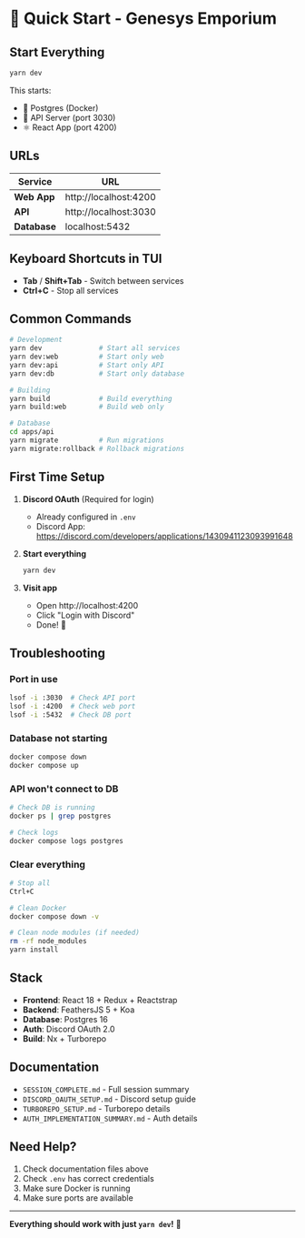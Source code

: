 # 🚀 Quick Start - Genesys Emporium

## Start Everything

```bash
yarn dev
```

This starts:
- 🐘 Postgres (Docker)
- 🔧 API Server (port 3030)
- ⚛️ React App (port 4200)

## URLs

| Service | URL |
|---------|-----|
| **Web App** | http://localhost:4200 |
| **API** | http://localhost:3030 |
| **Database** | localhost:5432 |

## Keyboard Shortcuts in TUI

- **Tab** / **Shift+Tab** - Switch between services
- **Ctrl+C** - Stop all services

## Common Commands

```bash
# Development
yarn dev              # Start all services
yarn dev:web          # Start only web
yarn dev:api          # Start only API
yarn dev:db           # Start only database

# Building
yarn build            # Build everything
yarn build:web        # Build web only

# Database
cd apps/api
yarn migrate          # Run migrations
yarn migrate:rollback # Rollback migrations
```

## First Time Setup

1. **Discord OAuth** (Required for login)
   - Already configured in `.env`
   - Discord App: https://discord.com/developers/applications/1430941123093991648

2. **Start everything**
   ```bash
   yarn dev
   ```

3. **Visit app**
   - Open http://localhost:4200
   - Click "Login with Discord"
   - Done! 🎉

## Troubleshooting

### Port in use
```bash
lsof -i :3030  # Check API port
lsof -i :4200  # Check web port
lsof -i :5432  # Check DB port
```

### Database not starting
```bash
docker compose down
docker compose up
```

### API won't connect to DB
```bash
# Check DB is running
docker ps | grep postgres

# Check logs
docker compose logs postgres
```

### Clear everything
```bash
# Stop all
Ctrl+C

# Clean Docker
docker compose down -v

# Clean node modules (if needed)
rm -rf node_modules
yarn install
```

## Stack

- **Frontend**: React 18 + Redux + Reactstrap
- **Backend**: FeathersJS 5 + Koa
- **Database**: Postgres 16
- **Auth**: Discord OAuth 2.0
- **Build**: Nx + Turborepo

## Documentation

- `SESSION_COMPLETE.md` - Full session summary
- `DISCORD_OAUTH_SETUP.md` - Discord setup guide
- `TURBOREPO_SETUP.md` - Turborepo details
- `AUTH_IMPLEMENTATION_SUMMARY.md` - Auth details

## Need Help?

1. Check documentation files above
2. Check `.env` has correct credentials
3. Make sure Docker is running
4. Make sure ports are available

---

**Everything should work with just `yarn dev`!** 🎉
